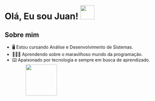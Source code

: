# Olá, Eu sou Juan! <img src="https://em-content.zobj.net/source/noto-emoji-animations/344/waving-hand_light-skin-tone_1f44b-1f3fb_1f3fb.gif" width="45">





## Sobre mim                     




 - 🖥 Estou cursando Análise e Desenvolvimento de Sistemas.                     
 - 👨🏼‍💻 Aprendendo sobre o maravilhoso mundo da programação. 
 - ⌨️ Apaixonado por tecnologia e sempre em busca de aprendizado. &nbsp;&nbsp;&nbsp;&nbsp;&nbsp;&nbsp;&nbsp;&nbsp;&nbsp;&nbsp;  <img src="https://i.gifer.com/origin/fd/fdd2726c56e7d9cd95ad83bef3365f38_w200.webp" width="100">




